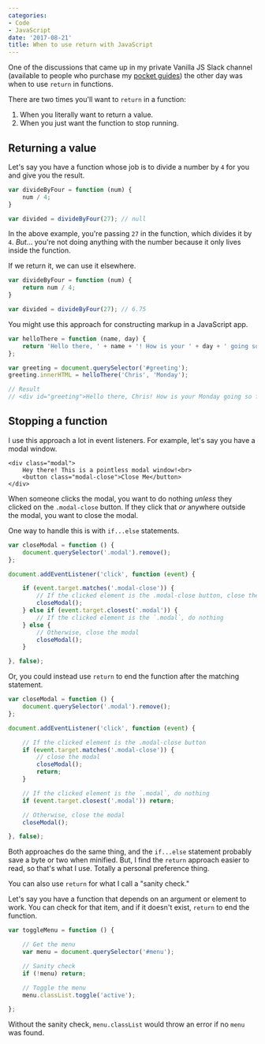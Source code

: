 ```yaml
---
categories:
- Code
- JavaScript
date: '2017-08-21'
title: When to use return with JavaScript
---
```


One of the discussions that came up in my private Vanilla JS Slack channel (available to people who purchase my [pocket guides](https://gomakethings.com/guides/)) the other day was when to use `return` in functions.

There are two times you'll want to `return` in a function:

1. When you literally want to return a value.
2. When you just want the function to stop running.

## Returning a value

Let's say you have a function whose job is to divide a number by `4` for you and give you the result.

```javascript
var divideByFour = function (num) {
    num / 4;
}

var divided = divideByFour(27); // null
```

In the above example, you're passing `27` in the function, which divides it by `4`. *But*... you're not doing anything with the number because it only lives inside the function.

If we return it, we can use it elsewhere.

```javascript
var divideByFour = function (num) {
    return num / 4;
}

var divided = divideByFour(27); // 6.75
```

You might use this approach for constructing markup in a JavaScript app.

```javascript
var helloThere = function (name, day) {
    return 'Hello there, ' + name + '! How is your ' + day + ' going so far?';
};

var greeting = document.querySelector('#greeting');
greeting.innerHTML = helloThere('Chris', 'Monday');

// Result
// <div id="greeting">Hello there, Chris! How is your Monday going so far?</div>
```

## Stopping a function

I use this approach a lot in event listeners. For example, let's say you have a modal window.

```markup
<div class="modal">
    Hey there! This is a pointless modal window!<br>
    <button class="modal-close">Close Me</button>
</div>
```

When someone clicks the modal, you want to do nothing *unless* they clicked on the `.modal-close` button. If they click that *or* anywhere outside the modal, you want to close the modal.

One way to handle this is with `if...else` statements.

```javascript
var closeModal = function () {
	document.querySelector('.modal').remove();
};

document.addEventListener('click', function (event) {

	if (event.target.matches('.modal-close')) {
		// If the clicked element is the .modal-close button, close the modal
		closeModal();
	} else if (event.target.closest('.modal')) {
		// If the clicked element is the `.modal`, do nothing
	} else {
		// Otherwise, close the modal
		closeModal();
	}

}, false);
```

Or, you could instead use `return` to end the function after the matching statement.

```javascript
var closeModal = function () {
	document.querySelector('.modal').remove();
};

document.addEventListener('click', function (event) {

	// If the clicked element is the .modal-close button
	if (event.target.matches('.modal-close')) {
		// close the modal
		closeModal();
		return;
	}

	// If the clicked element is the `.modal`, do nothing
	if (event.target.closest('.modal')) return;

	// Otherwise, close the modal
	closeModal();

}, false);
```

Both approaches do the same thing, and the `if...else` statement probably save a byte or two when minified. But, I find the `return` approach easier to read, so that's what I use. Totally a personal preference thing.

You can also use `return` for what I call a "sanity check."

Let's say you have a function that depends on an argument or element to work. You can check for that item, and if it doesn't exist, `return` to end the function.

```javascript
var toggleMenu = function () {

	// Get the menu
	var menu = document.querySelector('#menu');

	// Sanity check
	if (!menu) return;

	// Toggle the menu
	menu.classList.toggle('active');

};
```

Without the sanity check, `menu.classList` would throw an error if no `menu` was found.